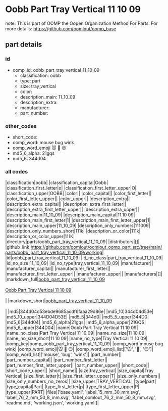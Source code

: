 # Oobb Part Tray Vertical 11 10 09  

note: This is part of OOMP the Oopen Organization Method For Parts. For more details: https://github.com/oomlout/oomp_base

##  part details





### id
* oomp_id: oobb_part_tray_vertical_11_10_09
  * classification: oobb
  * type: part
  * size: tray_vertical
  * color: 
  * description_main: 11_10_09
  * description_extra: 
  * manufacturer: 
  * part_number: 

### other_codes
* short_code: 
* oomp_word: mouse bug wink
* oomp_word_emoji :mouse: :bug: :wink:
* md5_6_alpha: 21gqs
* md5_6: 344d04

### all codes 
|classification|oobb|
|classification_capital|Oobb|
|classification_first_letter|o|
|classification_first_letter_upper|O|
|classification_upper|OOBB|
|color||
|color_capital||
|color_first_letter||
|color_first_letter_upper||
|color_upper||
|description_extra||
|description_extra_capital||
|description_extra_first_letter||
|description_extra_first_letter_upper||
|description_extra_upper||
|description_main|11_10_09|
|description_main_capital|11.10 09|
|description_main_first_letter|1|
|description_main_first_letter_upper|1|
|description_main_upper|11_10_09|
|description_only_numbers|111009|
|description_only_numbers_short|111k|
|description_or_color|111k|
|description_or_color_upper|111K|
|directory|parts/oobb_part_tray_vertical_11_10_09|
|distributors|[]|
|github_link|https://github.com/oomlout/oomlout_oomp_part_src/tree/main/parts/oobb_part_tray_vertical_11_10_09/working|
|id|oobb_part_tray_vertical_11_10_09|
|id_no_class|part_tray_vertical_11_10_09|
|id_no_size|11_10_09|
|id_no_type|tray_vertical_11_10_09|
|manufacturer||
|manufacturer_capital||
|manufacturer_first_letter||
|manufacturer_first_letter_upper||
|manufacturer_upper||
|manufacturers|[]|
|markdown_full|[oobb_part_tray_vertical_11_10_09](https://github.com/oomlout/oomlout_oomp_part_src/tree/main/parts/oobb_part_tray_vertical_11_10_09/working)<br>[](https://github.com/oomlout/oomlout_oomp_part_src/tree/main/parts/oobb_part_tray_vertical_11_10_09/working)<br>[Oobb Part Tray Vertical 11 10 09](https://github.com/oomlout/oomlout_oomp_part_src/tree/main/parts/oobb_part_tray_vertical_11_10_09/working)<br><br>|
|markdown_short|[oobb_part_tray_vertical_11_10_09](https://github.com/oomlout/oomlout_oomp_part_src/tree/main/parts/oobb_part_tray_vertical_11_10_09/working)<br><br>|
|md5|344d04d53ebde9685acdf6faaa29d86e|
|md5_10|344d04d53e|
|md5_10_upper|344D04D53E|
|md5_5|344d0|
|md5_5_upper|344D0|
|md5_6|344d04|
|md5_6_alpha|21gqs|
|md5_6_alpha_upper|21GQS|
|md5_6_upper|344D04|
|name|Oobb Part Tray Vertical 11 10 09|
|name_no_class|Part Tray Vertical 11 10 09|
|name_no_size|11 10 09|
|name_no_size_short|11 10 09|
|name_no_type|Tray Vertical 11 10 09|
|oomp_key|oomp_oobb_part_tray_vertical_11_10_09|
|oomp_word|mouse bug wink|
|oomp_word_emoji|:mouse: :bug: :wink:|
|oomp_word_emoji_list|[':mouse:', ':bug:', ':wink:']|
|oomp_word_list|['mouse', 'bug', 'wink']|
|part_number||
|part_number_capital||
|part_number_first_letter||
|part_number_first_letter_upper||
|part_number_upper||
|short_code||
|short_code_upper||
|short_name||
|size|tray_vertical|
|size_capital|Tray Vertical|
|size_first_letter|t|
|size_first_letter_upper|T|
|size_only_numbers||
|size_only_numbers_no_zeros||
|size_upper|TRAY_VERTICAL|
|type|part|
|type_capital|Part|
|type_first_letter|p|
|type_first_letter_upper|P|
|type_upper|PART|
|files|['base.yaml', 'label_15_mm_30_mm.svg', 'label_76_2_mm_50_8_mm.svg', 'label_oomlout_76_2_mm_50_8_mm.svg', 'readme.md', 'working.json', 'working.yaml']|
